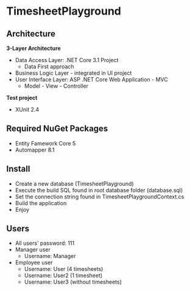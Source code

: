 # TimesheetPlayground

## Architecture

**3-Layer Architecture**

- Data Access Layer: .NET Core 3.1 Project
  - Data First approach
- Business Logic Layer - integrated in UI project
- User Interface Layer: ASP .NET Core Web Application - MVC
  - Model - View - Controller

**Test project**

- XUnit 2.4

## Required NuGet Packages

- Entity Famework Core 5
- Automapper 8.1

## Install
- Create a new database (TimesheetPlayground)
- Execute the build SQL found in root database folder (database.sql)
- Set the connection string found in TimesheetPlaygroundContext.cs
- Build the application
- Enjoy 

## Users
- All users' password: 111
- Manager user
  - Username: Manager
- Employee user
  - Username: User (4 timesheets)
  - Username: User2 (1 timesheet)
  - Username: User3 (without timesheets)

